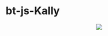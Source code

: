 # bt-js-Kally
<center><img src="https://discordbots.org/api/widget/415288373071183872.svg?"></center>


